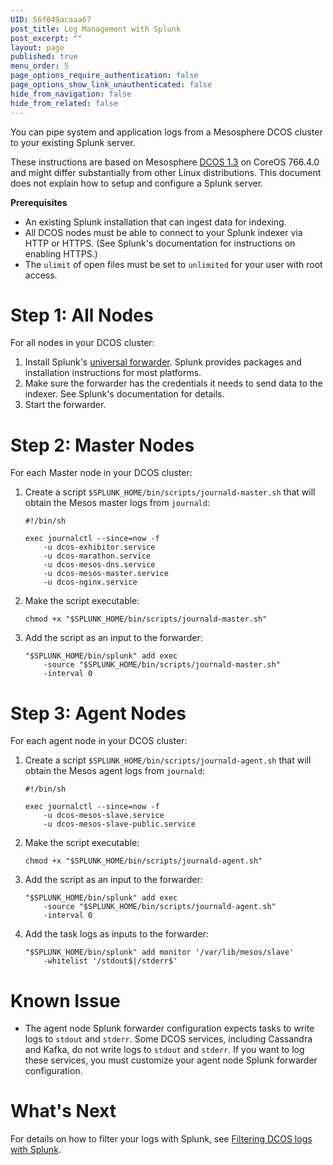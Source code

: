 ```yaml
---
UID: 56f049acaaa67
post_title: Log Management with Splunk
post_excerpt: ""
layout: page
published: true
menu_order: 5
page_options_require_authentication: false
page_options_show_link_unauthenticated: false
hide_from_navigation: false
hide_from_related: false
---
```

You can pipe system and application logs from a Mesosphere DCOS cluster to your existing Splunk server.

These instructions are based on Mesosphere [DCOS 1.3][1] on CoreOS 766.4.0 and might differ substantially from other Linux distributions. This document does not explain how to setup and configure a Splunk server.

**Prerequisites**

*   An existing Splunk installation that can ingest data for indexing.
*   All DCOS nodes must be able to connect to your Splunk indexer via HTTP or HTTPS. (See Splunk's documentation for instructions on enabling HTTPS.) 
*   The `ulimit` of open files must be set to `unlimited` for your user with root access.

# Step 1: All Nodes

For all nodes in your DCOS cluster:

1.  Install Splunk's [universal forwarder][2]. Splunk provides packages and installation instructions for most platforms.
2.  Make sure the forwarder has the credentials it needs to send data to the indexer. See Splunk's documentation for details.
3.  Start the forwarder.

# Step 2: Master Nodes

For each Master node in your DCOS cluster:

1.  Create a script `$SPLUNK_HOME/bin/scripts/journald-master.sh` that will obtain the Mesos master logs from `journald`:
    
        #!/bin/sh
        
        exec journalctl --since=now -f 
            -u dcos-exhibitor.service 
            -u dcos-marathon.service 
            -u dcos-mesos-dns.service 
            -u dcos-mesos-master.service 
            -u dcos-nginx.service
        

2.  Make the script executable:
    
        chmod +x "$SPLUNK_HOME/bin/scripts/journald-master.sh"
        

3.  Add the script as an input to the forwarder:
    
        "$SPLUNK_HOME/bin/splunk" add exec 
            -source "$SPLUNK_HOME/bin/scripts/journald-master.sh" 
            -interval 0
        

# Step 3: Agent Nodes

For each agent node in your DCOS cluster:

1.  Create a script `$SPLUNK_HOME/bin/scripts/journald-agent.sh` that will obtain the Mesos agent logs from `journald`:
    
        #!/bin/sh
        
        exec journalctl --since=now -f 
            -u dcos-mesos-slave.service 
            -u dcos-mesos-slave-public.service
        

2.  Make the script executable:
    
        chmod +x "$SPLUNK_HOME/bin/scripts/journald-agent.sh"
        

3.  Add the script as an input to the forwarder:
    
        "$SPLUNK_HOME/bin/splunk" add exec 
            -source "$SPLUNK_HOME/bin/scripts/journald-agent.sh" 
            -interval 0
        

4.  Add the task logs as inputs to the forwarder:
    
        "$SPLUNK_HOME/bin/splunk" add monitor '/var/lib/mesos/slave' 
            -whitelist '/stdout$|/stderr$'
        

# Known Issue

*   The agent node Splunk forwarder configuration expects tasks to write logs to `stdout` and `stderr`. Some DCOS services, including Cassandra and Kafka, do not write logs to `stdout` and `stderr`. If you want to log these services, you must customize your agent node Splunk forwarder configuration.

# What's Next

For details on how to filter your logs with Splunk, see [Filtering DCOS logs with Splunk][3].

 [1]: ../release-notes/community-edition/1-3/
 [2]: http://www.splunk.com/en_us/download/universal-forwarder.html
 [3]: ../../logging/filter-splunk/